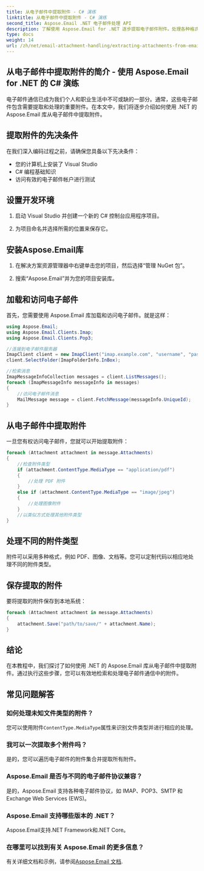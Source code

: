 ```yaml
---
title: 从电子邮件中提取附件 - C# 演练
linktitle: 从电子邮件中提取附件 - C# 演练
second_title: Aspose.Email .NET 电子邮件处理 API
description: 了解使用 Aspose.Email for .NET 逐步提取电子邮件附件。处理各种格式并轻松保存。
type: docs
weight: 14
url: /zh/net/email-attachment-handling/extracting-attachments-from-email-csharp-walkthrough/
---
```


## 从电子邮件中提取附件的简介 - 使用 Aspose.Email for .NET 的 C# 演练

电子邮件通信已成为我们个人和职业生活中不可或缺的一部分。通常，这些电子邮件包含需要提取和处理的重要附件。在本文中，我们将逐步介绍如何使用 .NET 的 Aspose.Email 库从电子邮件中提取附件。

## 提取附件的先决条件

在我们深入编码过程之前，请确保您具备以下先决条件：

- 您的计算机上安装了 Visual Studio
- C# 编程基础知识
- 访问有效的电子邮件帐户进行测试

## 设置开发环境

1. 启动 Visual Studio 并创建一个新的 C# 控制台应用程序项目。

2. 为项目命名并选择所需的位置来保存它。

## 安装Aspose.Email库

1. 在解决方案资源管理器中右键单击您的项目，然后选择“管理 NuGet 包”。

2. 搜索“Aspose.Email”并为您的项目安装库。

## 加载和访问电子邮件

首先，您需要使用 Aspose.Email 库加载和访问电子邮件。就是这样：

```csharp
using Aspose.Email;
using Aspose.Email.Clients.Imap;
using Aspose.Email.Clients.Pop3;

//连接到电子邮件服务器
ImapClient client = new ImapClient("imap.example.com", "username", "password");
client.SelectFolder(ImapFolderInfo.InBox);

//检索消息
ImapMessageInfoCollection messages = client.ListMessages();
foreach (ImapMessageInfo messageInfo in messages)
{
    //访问电子邮件消息
    MailMessage message = client.FetchMessage(messageInfo.UniqueId);
}
```

## 从电子邮件中提取附件

一旦您有权访问电子邮件，您就可以开始提取附件：

```csharp
foreach (Attachment attachment in message.Attachments)
{
    //检查附件类型
    if (attachment.ContentType.MediaType == "application/pdf")
    {
        //处理 PDF 附件
    }
    else if (attachment.ContentType.MediaType == "image/jpeg")
    {
        //处理图像附件
    }
    //以类似方式处理其他附件类型
}
```

## 处理不同的附件类型

附件可以采用多种格式，例如 PDF、图像、文档等。您可以定制代码以相应地处理不同的附件类型。

## 保存提取的附件

要将提取的附件保存到本地系统：

```csharp
foreach (Attachment attachment in message.Attachments)
{
    attachment.Save("path/to/save/" + attachment.Name);
}
```

## 结论

在本教程中，我们探讨了如何使用 .NET 的 Aspose.Email 库从电子邮件中提取附件。通过执行这些步骤，您可以有效地检索和处理电子邮件通信中的附件。

## 常见问题解答

### 如何处理未知文件类型的附件？

您可以使用附件`ContentType.MediaType`属性来识别文件类型并进行相应的处理。

### 我可以一次提取多个附件吗？

是的，您可以遍历电子邮件的附件集合并提取所有附件。

### Aspose.Email 是否与不同的电子邮件协议兼容？

是的，Aspose.Email 支持各种电子邮件协议，如 IMAP、POP3、SMTP 和 Exchange Web Services (EWS)。

### Aspose.Email 支持哪些版本的 .NET？

Aspose.Email支持.NET Framework和.NET Core。

### 在哪里可以找到有关 Aspose.Email 的更多信息？

有关详细文档和示例，请参阅[Aspose.Email 文档](https://reference.aspose.com/email/net/).